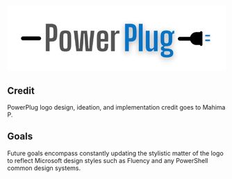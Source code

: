 <p align="center">
  <img src="PowerPlugLogo.png">
  <br>
</p>

## Credit
PowerPlug logo design, ideation, and implementation credit goes to Mahima P. 

## Goals
Future goals encompass constantly updating the stylistic matter of the logo to reflect Microsoft design styles such as Fluency and any PowerShell common design systems. 
